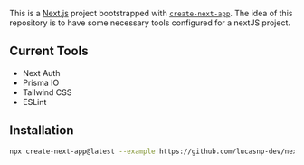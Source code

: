 This is a [Next.js](https://nextjs.org/) project bootstrapped with [`create-next-app`](https://github.com/vercel/next.js/tree/canary/packages/create-next-app). The idea of this repository is to have some necessary tools configured for a nextJS project.

## Current Tools

- Next Auth
- Prisma IO
- Tailwind CSS
- ESLint

## Installation

```bash
npx create-next-app@latest --example https://github.com/lucasnp-dev/next-master-repo next-master-repo
```
